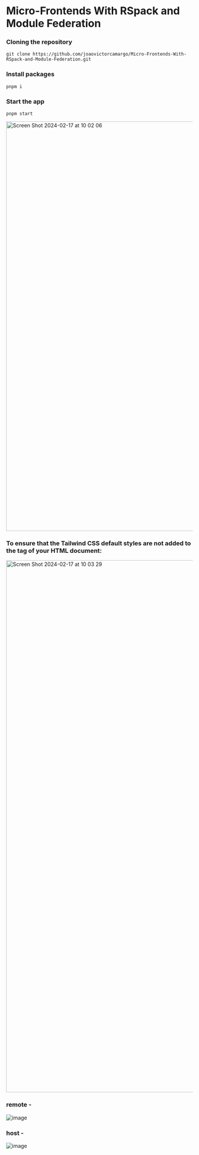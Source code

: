 # Micro-Frontends With RSpack and Module Federation



### Cloning the repository

```shell
git clone https://github.com/joaovictorcamargo/Micro-Frontends-With-RSpack-and-Module-Federation.git
```

### Install packages

```shell
pnpm i
```

### Start the app

```shell
pnpm start
```


<img width="1107" alt="Screen Shot 2024-02-17 at 10 02 06" src="https://github.com/joaovictorcamargo/Micro-Frontends-With-RSpack-and-Module-Federation/assets/80647040/92aed961-7e49-43bb-a2f8-5dc7480e1c70">




### To ensure that the Tailwind CSS default styles are not added to the <head> tag of your HTML document:





<img width="1438" alt="Screen Shot 2024-02-17 at 10 03 29" src="https://github.com/joaovictorcamargo/Micro-Frontends-With-RSpack-and-Module-Federation/assets/80647040/b13204e5-facb-497a-8627-e24007382cd4">




### remote - 




![image](https://github.com/joaovictorcamargo/Micro-Frontends-With-RSpack-and-Module-Federation/assets/80647040/15d089ad-3fd7-45fd-b738-bd1615e95c8f)




### host - 



![image](https://github.com/joaovictorcamargo/Micro-Frontends-With-RSpack-and-Module-Federation/assets/80647040/81c5378d-0486-4aad-8fa5-5a9acac5f391)

